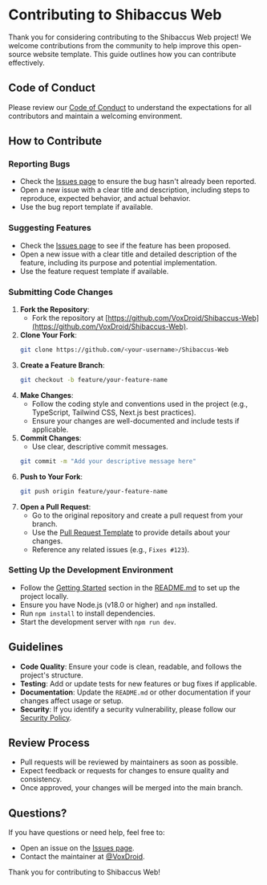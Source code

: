 # Contributing to Shibaccus Web

Thank you for considering contributing to the Shibaccus Web project! We welcome contributions from the community to help improve this open-source website template. This guide outlines how you can contribute effectively.

## Code of Conduct

Please review our [Code of Conduct](CODE_OF_CONDUCT.md) to understand the expectations for all contributors and maintain a welcoming environment.

## How to Contribute

### Reporting Bugs
- Check the [Issues page](https://github.com/voxdroid/shibaccus-web/issues) to ensure the bug hasn't already been reported.
- Open a new issue with a clear title and description, including steps to reproduce, expected behavior, and actual behavior.
- Use the bug report template if available.

### Suggesting Features
- Check the [Issues page](https://github.com/voxdroid/shibaccus-web/issues) to see if the feature has been proposed.
- Open a new issue with a clear title and detailed description of the feature, including its purpose and potential implementation.
- Use the feature request template if available.

### Submitting Code Changes
1. **Fork the Repository**:
   - Fork the repository at [https://github.com/VoxDroid/Shibaccus-Web](https://github.com/VoxDroid/Shibaccus-Web).
2. **Clone Your Fork**:
   ```bash
   git clone https://github.com/<your-username>/Shibaccus-Web
   ```
3. **Create a Feature Branch**:
   ```bash
   git checkout -b feature/your-feature-name
   ```
4. **Make Changes**:
   - Follow the coding style and conventions used in the project (e.g., TypeScript, Tailwind CSS, Next.js best practices).
   - Ensure your changes are well-documented and include tests if applicable.
5. **Commit Changes**:
   - Use clear, descriptive commit messages.
   ```bash
   git commit -m "Add your descriptive message here"
   ```
6. **Push to Your Fork**:
   ```bash
   git push origin feature/your-feature-name
   ```
7. **Open a Pull Request**:
   - Go to the original repository and create a pull request from your branch.
   - Use the [Pull Request Template](PULL_REQUEST_TEMPLATE.md) to provide details about your changes.
   - Reference any related issues (e.g., `Fixes #123`).

### Setting Up the Development Environment
- Follow the [Getting Started](#getting-started) section in the [README.md](README.md) to set up the project locally.
- Ensure you have Node.js (v18.0 or higher) and `npm` installed.
- Run `npm install` to install dependencies.
- Start the development server with `npm run dev`.

## Guidelines
- **Code Quality**: Ensure your code is clean, readable, and follows the project's structure.
- **Testing**: Add or update tests for new features or bug fixes if applicable.
- **Documentation**: Update the `README.md` or other documentation if your changes affect usage or setup.
- **Security**: If you identify a security vulnerability, please follow our [Security Policy](SECURITY.md).

## Review Process
- Pull requests will be reviewed by maintainers as soon as possible.
- Expect feedback or requests for changes to ensure quality and consistency.
- Once approved, your changes will be merged into the main branch.

## Questions?
If you have questions or need help, feel free to:
- Open an issue on the [Issues page](https://github.com/voxdroid/shibaccus-web/issues).
- Contact the maintainer at [@VoxDroid](https://github.com/VoxDroid).

Thank you for contributing to Shibaccus Web!